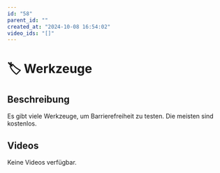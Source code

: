 ```yaml
---
id: "58"
parent_id: ""
created_at: "2024-10-08 16:54:02"
video_ids: "[]"
---
```


# 🏷️ Werkzeuge

## Beschreibung

Es gibt viele Werkzeuge, um Barrierefreiheit zu testen. Die meisten sind kostenlos.

## Videos

Keine Videos verfügbar.
